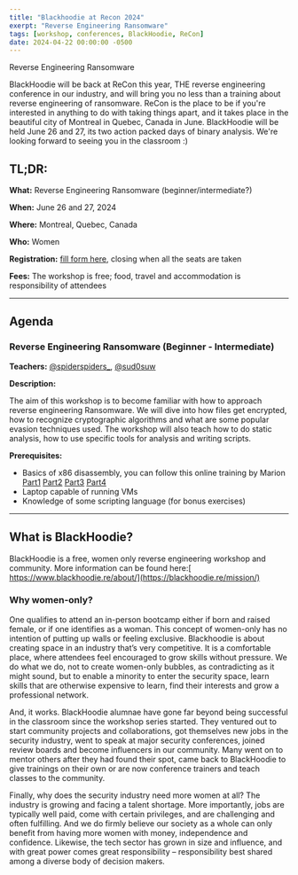 ```yaml
---
title: "Blackhoodie at Recon 2024"
exerpt: "Reverse Engineering Ransomware"
tags: [workshop, conferences, BlackHoodie, ReCon]
date: 2024-04-22 00:00:00 -0500
---
```


Reverse Engineering Ransomware

BlackHoodie will be back at ReCon this year, THE reverse engineering conference in our industry, and will bring you no less than a training about reverse engineering of ransomware. ReCon is the place to be if you're interested in anything to do with taking things apart, and it takes place in the beautiful city of Montreal in Quebec, Canada in June. BlackHoodie will be held June 26 and 27, its two action packed days of binary analysis. We're looking forward to seeing you in the classroom :)


## **TL;DR:**

**What:** Reverse Engineering Ransomware (beginner/intermediate?)

**When:** June 26 and 27, 2024

**Where:** Montreal, Quebec, Canada

**Who:** Women

**Registration:** [fill form here](https://docs.google.com/forms/d/e/1FAIpQLScFo0HigKUbOa0xW6FFjm2kEbIBXlHq6huhZ7AkvF26HUtagA/viewform?usp=sf_link), closing when all the seats are taken

**Fees:** The workshop is free; food, travel and accommodation is responsibility of attendees


---


## **Agenda**

### **Reverse Engineering Ransomware (Beginner - Intermediate)**

**Teachers:** [@spiderspiders_](https://twitter.com/spiderspiders_), [@sud0suw](https://twitter.com/sud0suw)

**Description:**  

The aim of this workshop is to become familiar with how to approach reverse engineering Ransomware. We will dive into how files get encrypted, how to recognize cryptographic algorithms and what are some popular evasion techniques used. The workshop will also teach how to do static analysis, how to use specific tools for analysis and writing scripts.

**Prerequisites:**

- Basics of x86 disassembly, you can follow this online training by Marion [Part1](https://www.youtube.com/watch?v=ce9C69o0voo) [Part2](https://www.youtube.com/watch?v=4YA3Bbj8hE0) [Part3](https://www.youtube.com/watch?v=zoJPRLRxM4U) [Part4](https://www.youtube.com/watch?v=DUCM88iS4qc)  
- Laptop capable of running VMs
- Knowledge of some scripting language (for bonus exercises)


---


## **What is BlackHoodie?**

BlackHoodie is a free, women only reverse engineering workshop and community. More information can be found here:[ https://www.blackhoodie.re/about/](https://blackhoodie.re/mission/)


### **Why women-only?**

One qualifies to attend an in-person bootcamp either if born and raised female, or if one identifies as a woman. This concept of women-only has no intention of putting up walls or feeling exclusive. Blackhoodie is about creating space in an industry that’s very competitive. It is a comfortable place, where attendees feel encouraged to grow skills without pressure. We do what we do, not to create women-only bubbles, as contradicting as it might sound, but to enable a minority to enter the security space, learn skills that are otherwise expensive to learn, find their interests and grow a professional network.

And, it works. BlackHoodie alumnae have gone far beyond being successful in the classroom since the workshop series started. They ventured out to start community projects and collaborations, got themselves new jobs in the security industry, went to speak at major security conferences, joined review boards and become influencers in our community. Many went on to mentor others after they had found their spot, came back to BlackHoodie to give trainings on their own or are now conference trainers and teach classes to the community.

Finally, why does the security industry need more women at all? The industry is growing and facing a talent shortage. More importantly, jobs are typically well paid, come with certain privileges, and are challenging and often fulfilling. And we do firmly believe our society as a whole can only benefit from having more women with money, independence and confidence. Likewise, the tech sector has grown in size and influence, and with great power comes great responsibility – responsibility best shared among a diverse body of decision makers.
